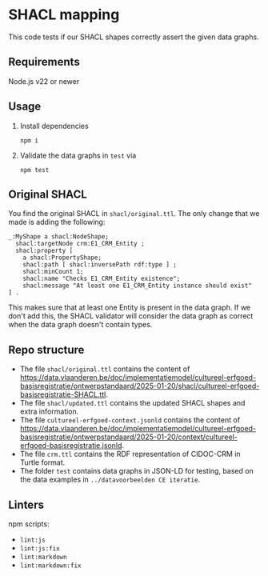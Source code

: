 # SHACL mapping

This code tests if our SHACL shapes correctly assert the given data graphs.

## Requirements

Node.js v22 or newer

## Usage

1. Install dependencies

   ```shell
   npm i
   ```

2. Validate the data graphs in `test` via

   ```shell
   npm test
   ```

## Original SHACL

You find the original SHACL in `shacl/original.ttl`.
The only change that we made is adding the following:

```turtle
_:MyShape a shacl:NodeShape;
  shacl:targetNode crm:E1_CRM_Entity ;
  shacl:property [
    a shacl:PropertyShape;
    shacl:path [ shacl:inversePath rdf:type ] ;
    shacl:minCount 1;
    shacl:name "Checks E1_CRM_Entity existence";
    shacl:message "At least one E1_CRM_Entity instance should exist"
] .
```

This makes sure that at least one Entity is present in the data graph.
If we don't add this,
the SHACL validator will consider the data graph as correct when the data graph doesn't contain types.

## Repo structure

- The file `shacl/original.ttl` contains the content of
  <https://data.vlaanderen.be/doc/implementatiemodel/cultureel-erfgoed-basisregistratie/ontwerpstandaard/2025-01-20/shacl/cultureel-erfgoed-basisregistratie-SHACL.ttl>.
- The file `shacl/updated.ttl` contains the updated SHACL shapes and extra information.
- The file `cultureel-erfgoed-context.jsonld` contains the content of
  <https://data.vlaanderen.be/doc/implementatiemodel/cultureel-erfgoed-basisregistratie/ontwerpstandaard/2025-01-20/context/cultureel-erfgoed-basisregistratie.jsonld>.
- The file `crm.ttl` contains the RDF representation of CIDOC-CRM in Turtle format.
- The folder `test` contains data graphs in JSON-LD for testing, based on the data examples in `../datavoorbeelden CE iteratie`.

## Linters

npm scripts:

- `lint:js`
- `lint:js:fix`
- `lint:markdown`
- `lint:markdown:fix`
